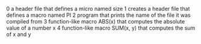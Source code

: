 0 a header file that defines a micro named size
1 creates a header file that defines a macro named PI
2 program that prints the name of the file it was compiled from
3 function-like macro ABS(x) that computes the absolute value of a number x
4 function-like macro SUM(x, y) that computes the sum of x and y
